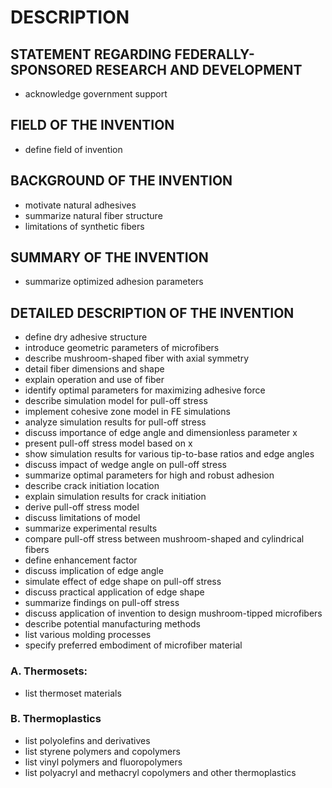 # DESCRIPTION

## STATEMENT REGARDING FEDERALLY-SPONSORED RESEARCH AND DEVELOPMENT

- acknowledge government support

## FIELD OF THE INVENTION

- define field of invention

## BACKGROUND OF THE INVENTION

- motivate natural adhesives
- summarize natural fiber structure
- limitations of synthetic fibers

## SUMMARY OF THE INVENTION

- summarize optimized adhesion parameters

## DETAILED DESCRIPTION OF THE INVENTION

- define dry adhesive structure
- introduce geometric parameters of microfibers
- describe mushroom-shaped fiber with axial symmetry
- detail fiber dimensions and shape
- explain operation and use of fiber
- identify optimal parameters for maximizing adhesive force
- describe simulation model for pull-off stress
- implement cohesive zone model in FE simulations
- analyze simulation results for pull-off stress
- discuss importance of edge angle and dimensionless parameter x
- present pull-off stress model based on x
- show simulation results for various tip-to-base ratios and edge angles
- discuss impact of wedge angle on pull-off stress
- summarize optimal parameters for high and robust adhesion
- describe crack initiation location
- explain simulation results for crack initiation
- derive pull-off stress model
- discuss limitations of model
- summarize experimental results
- compare pull-off stress between mushroom-shaped and cylindrical fibers
- define enhancement factor
- discuss implication of edge angle
- simulate effect of edge shape on pull-off stress
- discuss practical application of edge shape
- summarize findings on pull-off stress
- discuss application of invention to design mushroom-tipped microfibers
- describe potential manufacturing methods
- list various molding processes
- specify preferred embodiment of microfiber material

### A. Thermosets:

- list thermoset materials

### B. Thermoplastics

- list polyolefins and derivatives
- list styrene polymers and copolymers
- list vinyl polymers and fluoropolymers
- list polyacryl and methacryl copolymers and other thermoplastics

